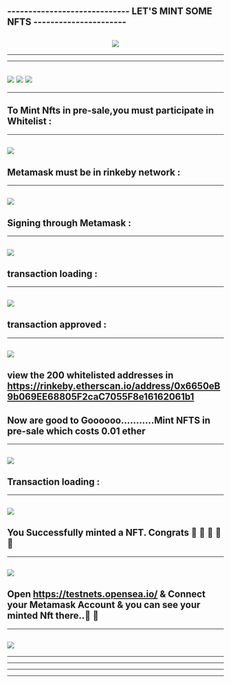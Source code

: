 ## -----------------------------  LET'S MINT SOME NFTS   ----------------------
<h2 align="center">
  <a href="#">
    <img src="https://readme-typing-svg.herokuapp.com?color=47FFB3&lines=Welcome+to+NFT+Minting+project!!&center=true&size=21" />
  </a>
</h2>

---------------------------------------------------------------------------------------------------------------------------
----------------------------------------------------------------------------------------------------------------------------
![](https://github.com/Haripandey21/Nfts-minting-dapp-project-rinkeby-testnet/blob/main/my-app/git_images/Screenshot%20(60).png)
![](https://github.com/Haripandey21/Nfts-minting-dapp-project-rinkeby-testnet/blob/main/my-app/git_images/Screenshot%20(61).png)
![](https://github.com/Haripandey21/Nfts-minting-dapp-project-rinkeby-testnet/blob/main/my-app/git_images/Screenshot%20(62).png)
---------------------------------------------------------------------------------------------------------------------------
----------------------------------------------------------------------------------------------------------------------------

To Mint Nfts in pre-sale,you must participate in Whitelist : 
---------------------------------------------------------------------------------------------------------------------------
----------------------------------------------------------------------------------------------------------------------------
![](https://github.com/Haripandey21/whitelist-dapp/blob/main/Dapp/images/Screenshot%20(41).png)
-------------------------------------------------------------------------------------------------------------------------

Metamask must be in rinkeby network : 
---------------------------------------------------------------------------------------------------------------------------
----------------------------------------------------------------------------------------------------------------------------
![](https://github.com/Haripandey21/whitelist-dapp/blob/main/Dapp/images/Screenshot%20(46).png)
----------------------------------------------------------------------------------------------------------------------


Signing through Metamask : 
---------------------------------------------------------------------------------------------------------------------------
----------------------------------------------------------------------------------------------------------------------------
![](https://github.com/Haripandey21/whitelist-dapp/blob/main/Dapp/images/Screenshot%20(42).png)
-------------------------------------------------------------------------------------------------------------------------

transaction loading : 
---------------------------------------------------------------------------------------------------------------------------
----------------------------------------------------------------------------------------------------------------------------
![](https://github.com/Haripandey21/whitelist-dapp/blob/main/Dapp/images/Screenshot%20(43).png)
----------------------------------------------------------------------------------------------------------------------------
transaction approved : 
---------------------------------------------------------------------------------------------------------------------------
----------------------------------------------------------------------------------------------------------------------------
![](https://github.com/Haripandey21/whitelist-dapp/blob/main/Dapp/images/Screenshot%20(44).png)
---------------------------------------------------------------------------------------------------------------------------
view the 200 whitelisted addresses in https://rinkeby.etherscan.io/address/0x6650eB9b069EE68805F2caC7055F8e16162061b1
--------------------------------------------------------------------------------------------------------------------------
 Now are good to Goooooo...........Mint NFTS in pre-sale which costs 0.01 ether
---------------------------------------------------------------------------------------------------------------------------
----------------------------------------------------------------------------------------------------------------------------
![](https://github.com/Haripandey21/Nfts-minting-dapp-project-rinkeby-testnet/blob/main/my-app/git_images/Screenshot%20(64).png)
---------------------------------------------------------------------------------------------------------------------------
Transaction loading : 
----------------------------------------------------------------------------------------------------------------------------
----------------------------------------------------------------------------------------------------------------------------
![](https://github.com/Haripandey21/Nfts-minting-dapp-project-rinkeby-testnet/blob/main/my-app/git_images/Screenshot%20(65).png)
----------------------------------------------------------------------------------------------------------------------------
You Successfully minted a NFT. Congrats  👏 👏 👏 👏 👏
----------------------------------------------------------------------------------------------------------------------------
----------------------------------------------------------------------------------------------------------------------------
![](https://github.com/Haripandey21/Nfts-minting-dapp-project-rinkeby-testnet/blob/main/my-app/git_images/Screenshot%20(66).png)
----------------------------------------------------------------------------------------------------------------------------
Open https://testnets.opensea.io/   & Connect your Metamask Account & you can see your minted Nft there..👏 👏
 ----------------------------------------------------------------------------------------------------------------------------
----------------------------------------------------------------------------------------------------------------------------
![](https://github.com/Haripandey21/Nfts-minting-dapp-project-rinkeby-testnet/blob/main/my-app/git_images/Screenshot%20(68).png)
 ----------------------------------------------------------------------------------------------------------------------------
---------------------------------------------------------------------------------------------------------------------------- ----------------------------------------------------------------------------------------------------------------------------
---------------------------------------------------------------------------------------------------------------------------- ----------------------------------------------------------------------------------------------------------------------------
---------------------------------------------------------------------------------------------------------------------------- ----------------------------------------------------------------------------------------------------------------------------
----------------------------------------------------------------------------------------------------------------------------
